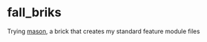 # fall_briks

Trying [mason](https://pub.dev/packages/mason), a brick that creates my standard feature module files
